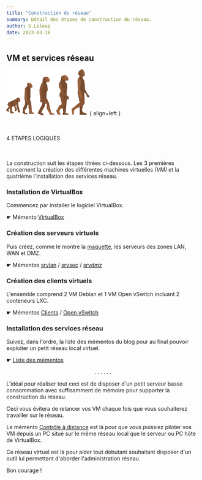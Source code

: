 ```yaml
---
title: "Construction du réseau"
summary: Détail des étapes de construction du réseau.
author: G.Leloup
date: 2023-03-18
---
```


## VM et services réseau

![Image - Evolution de l'homme](blog/images/2023/03/evolution.png){ align=left }

&nbsp;  
&nbsp;  
4 ETAPES LOGIQUES  
&nbsp;  
&nbsp;

La construction suit les étapes titrées ci-dessous. Les 3 premières concernent la création des différentes machines virtuelles _(VM)_ et la quatrième l'installation des services réseau.

### Installation de VirtualBox

Commencez par installer le logiciel VirtualBox.

&#9755; Mémento [VirtualBox](blog/posts/virtualbox-installation.md)

### Création des serveurs virtuels

Puis créez, comme le montre la [maquette](blog/images/2018/05/maquette-base-ipfire.png), les serveurs des zones LAN, WAN et DMZ.

&#9755; Mémentos [srvlan](blog/posts/serveur-debian12-srvlan-creation.md) / [srvsec](blog/posts/serveur-ipfire-srvsec-creation.md) / [srvdmz](blog/posts/serveur-debian12-srvdmz-creation.md)

### Création des clients virtuels

L'ensemble comprend 2 VM Debian et 1 VM Open vSwitch incluant 2 conteneurs LXC.

&#9755; Mémentos [Clients](blog/posts/clients-debian12-vm1-vm2-creation.md) / [Open vSwitch](../ovs-conteneurs-lxc/)

### Installation des services réseau

Suivez, dans l'ordre, la liste des mémentos du blog pour au final pouvoir exploiter un petit réseau local virtuel.

&#9755; [Liste des mémentos](page-liste-des-mementos.md)

<center> . . . . . . </center>

L'idéal pour réaliser tout ceci est de disposer d'un petit serveur basse consommation avec suffisamment de mémoire pour supporter la construction du réseau.

Ceci vous évitera de relancer vos VM chaque fois que vous souhaiterez travailler sur le réseau.

Le mémento [Contrôle à distance](blog/posts/controle-distant-debian12.md) est là pour que vous puissiez piloter vos VM depuis un PC situé sur le même réseau local que le serveur ou PC hôte de VirtualBox.

Ce réseau virtuel est là pour aider tout débutant souhaitant disposer d'un outil lui permettant d'aborder l'administration réseau.

Bon courage !
